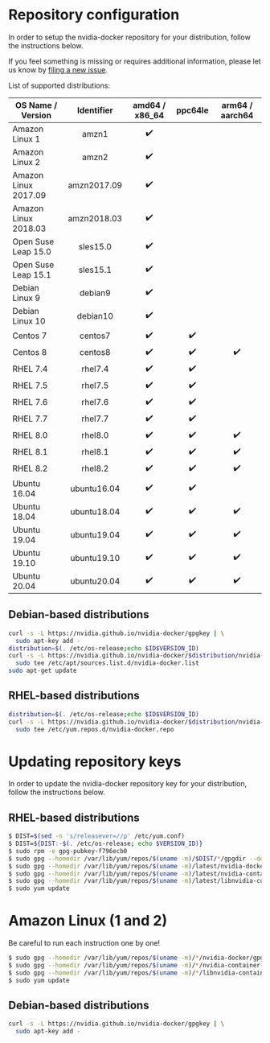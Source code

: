 # Repository configuration

In order to setup the nvidia-docker repository for your distribution, follow the instructions below.

If you feel something is missing or requires additional information, please let us know by [filing a new issue](https://github.com/NVIDIA/nvidia-docker/issues/new).

List of supported distributions:

|  OS Name / Version   |  Identifier | amd64 / x86_64 | ppc64le | arm64 / aarch64 |
| -------------------- | :---------: | :------------: | :-----: | :-------------: |
| Amazon Linux 1       | amzn1       | :heavy_check_mark: |         |                 |
| Amazon Linux 2       | amzn2       | :heavy_check_mark: |         |                 |
| Amazon Linux 2017.09 | amzn2017.09 | :heavy_check_mark: |         |                 |
| Amazon Linux 2018.03 | amzn2018.03 | :heavy_check_mark: |         |                 |
| Open Suse Leap 15.0  | sles15.0    | :heavy_check_mark: |         |                 |
| Open Suse Leap 15.1  | sles15.1    | :heavy_check_mark: |         |                 |
| Debian Linux 9       | debian9     | :heavy_check_mark: |         |                 |
| Debian Linux 10      | debian10    | :heavy_check_mark: |         |                 |
| Centos 7             | centos7     | :heavy_check_mark: | :heavy_check_mark: |                 |
| Centos 8             | centos8     | :heavy_check_mark: | :heavy_check_mark: | :heavy_check_mark: |
| RHEL 7.4             | rhel7.4     | :heavy_check_mark: | :heavy_check_mark: |                 |
| RHEL 7.5             | rhel7.5     | :heavy_check_mark: | :heavy_check_mark: |                 |
| RHEL 7.6             | rhel7.6     | :heavy_check_mark: | :heavy_check_mark: |                 |
| RHEL 7.7             | rhel7.7     | :heavy_check_mark: | :heavy_check_mark: |                 |
| RHEL 8.0             | rhel8.0     | :heavy_check_mark: | :heavy_check_mark: | :heavy_check_mark: |
| RHEL 8.1             | rhel8.1     | :heavy_check_mark: | :heavy_check_mark: | :heavy_check_mark: |
| RHEL 8.2             | rhel8.2     | :heavy_check_mark: | :heavy_check_mark: | :heavy_check_mark: |
| Ubuntu 16.04         | ubuntu16.04 | :heavy_check_mark: | :heavy_check_mark: |                 |
| Ubuntu 18.04         | ubuntu18.04 | :heavy_check_mark: | :heavy_check_mark: | :heavy_check_mark: |
| Ubuntu 19.04         | ubuntu19.04 | :heavy_check_mark: | :heavy_check_mark: | :heavy_check_mark: |
| Ubuntu 19.10         | ubuntu19.10 | :heavy_check_mark: | :heavy_check_mark: | :heavy_check_mark: |
| Ubuntu 20.04         | ubuntu20.04 | :heavy_check_mark: | :heavy_check_mark: | :heavy_check_mark: |

## Debian-based distributions

```bash
curl -s -L https://nvidia.github.io/nvidia-docker/gpgkey | \
  sudo apt-key add -
distribution=$(. /etc/os-release;echo $ID$VERSION_ID)
curl -s -L https://nvidia.github.io/nvidia-docker/$distribution/nvidia-docker.list | \
  sudo tee /etc/apt/sources.list.d/nvidia-docker.list
sudo apt-get update
```

## RHEL-based distributions

```bash
distribution=$(. /etc/os-release;echo $ID$VERSION_ID)
curl -s -L https://nvidia.github.io/nvidia-docker/$distribution/nvidia-docker.repo | \
  sudo tee /etc/yum.repos.d/nvidia-docker.repo
```

# Updating repository keys

In order to update the nvidia-docker repository key for your distribution, follow the instructions below.

## RHEL-based distributions 

```bash
$ DIST=$(sed -n 's/releasever=//p' /etc/yum.conf)
$ DIST=${DIST:-$(. /etc/os-release; echo $VERSION_ID)}
$ sudo rpm -e gpg-pubkey-f796ecb0
$ sudo gpg --homedir /var/lib/yum/repos/$(uname -m)/$DIST/*/gpgdir --delete-key f796ecb0
$ sudo gpg --homedir /var/lib/yum/repos/$(uname -m)/latest/nvidia-docker/gpgdir --delete-key f796ecb0
$ sudo gpg --homedir /var/lib/yum/repos/$(uname -m)/latest/nvidia-container-runtime/gpgdir --delete-key f796ecb0
$ sudo gpg --homedir /var/lib/yum/repos/$(uname -m)/latest/libnvidia-container/gpgdir --delete-key f796ecb0
$ sudo yum update
```

# Amazon Linux (1 and 2)

Be careful to run each instruction one by one!

```bash
$ sudo gpg --homedir /var/lib/yum/repos/$(uname -m)/*/nvidia-docker/gpgdir --delete-key f796ecb0
$ sudo gpg --homedir /var/lib/yum/repos/$(uname -m)/*/nvidia-container-runtime/gpgdir --delete-key f796ecb0
$ sudo gpg --homedir /var/lib/yum/repos/$(uname -m)/*/libnvidia-container/gpgdir --delete-key f796ecb0
$ sudo yum update
```

## Debian-based distributions
```bash
curl -s -L https://nvidia.github.io/nvidia-docker/gpgkey | \
  sudo apt-key add -
```
